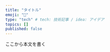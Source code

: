 ```yaml
---
title: "タイトル"
emoji: "👏"
type: "tech" # tech: 技術記事 / idea: アイデア
topics: []
published: false
---
```

ここから本文を書く

